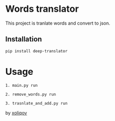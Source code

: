# Words translator

This project is tranlate words and convert to json.

## Installation

```bash
pip install deep-translator
```

# Usage

```bash
1. main.py run
```
```
2. remove_words.py run
```
```
3. trasnlate_and_add.py run
```
by [xoliqov](https://www.instagram.com/23.xww/)